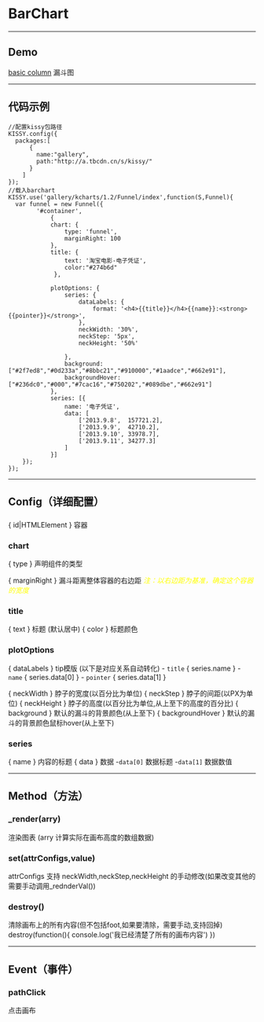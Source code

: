 # BarChart
---
Demo
---
[basic column](../demo/barchart/demo1.html) 漏斗图<br/>


---
代码示例
---
```
//配置kissy包路径
KISSY.config({
  packages:[
      {
        name:"gallery",
        path:"http://a.tbcdn.cn/s/kissy/"
      }
    ]
});
//载入barchart
KISSY.use('gallery/kcharts/1.2/Funnel/index',function(S,Funnel){
  var funnel = new Funnel({
        '#container',
            {
            chart: {
                type: 'funnel',
                marginRight: 100
            },
            title: {
                text: '淘宝电影-电子凭证',
                color:"#274b6d"
             },
            
            plotOptions: {
                series: {
                    dataLabels: {
                        format: '<h4>{{title}}</h4>{{name}}:<strong>{{pointer}}</strong>',
                    },
                    neckWidth: '30%',
                    neckStep: '5px',
                    neckHeight: '50%'
                    
                },
                background:["#2f7ed8","#0d233a","#8bbc21","#910000","#1aadce","#662e91"],
                backgroundHover:["#236dc0","#000","#7cac16","#750202","#089dbe","#662e91"]
            },
            series: [{
                name: '电子凭证',
                data: [
                    ['2013.9.8',  157721.2],
                    ['2013.9.9',  42710.2],
                    ['2013.9.10', 33978.7],
                    ['2013.9.11', 34277.3]
                ]
            }]
    });
});
```

---
Config（详细配置）
---
###  

{ id|HTMLElement } 容器 

### chart
{ type }    声明组件的类型

{ marginRight } 漏斗距离整体容器的右边距 <em style="color:#ff0">注：以右边距为基准，确定这个容器的宽度</em>

### title

{ text }    标题 (默认居中)
{ color }    标题颜色 

### plotOptions 

{ dataLabels } tip模版 (以下是对应关系自动转化)
     - `title` { series.name } 
     - `name` { series.data[0] } 
     - `pointer` { series.data[1] } 

{ neckWidth }   脖子的宽度(以百分比为单位)
{ neckStep }    脖子的间距(以PX为单位)
{ neckHeight }  脖子的高度(以百分比为单位,从上至下的高度的百分比)
{ background }  默认的漏斗的背景颜色(从上至下)
{ backgroundHover }  默认的漏斗的背景颜色鼠标hover(从上至下)

### series 
{ name }    内容的标题
{ data }    数据
    -`data[0]` 数据标题
    -`data[1]` 数据数值


---
Method（方法）
---

### _render(arry)

渲染图表 (arry 计算实际在画布高度的数组数据)

### set(attrConfigs,value)

attrConfigs 支持 neckWidth,neckStep,neckHeight 的手动修改(如果改变其他的需要手动调用_rednderVal())


### destroy()

清除画布上的所有内容(但不包括foot,如果要清除，需要手动,支持回掉)
destroy(function(){
  console.log('我已经清楚了所有的画布内容')
})

---
Event（事件）
---

### pathClick

点击画布

